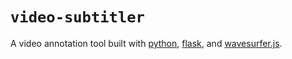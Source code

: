 # `video-subtitler`

A video annotation tool built with [python](https://www.python.org/), [flask](https://pypi.org/project/Flask/), and [wavesurfer.js](https://github.com/katspaugh/wavesurfer.js).
